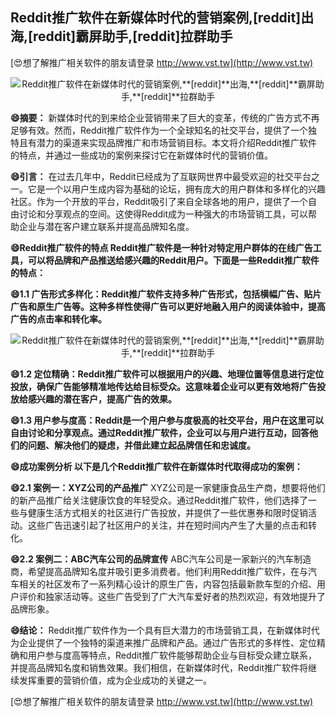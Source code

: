 ## **Reddit推广软件在新媒体时代的营销案例,**[reddit]**出海,**[reddit]**霸屏助手,**[reddit]**拉群助手**

[😍想了解推广相关软件的朋友请登录 http://www.vst.tw](http://www.vst.tw)

 <center><img src="https://vst.tw/MP4/tuiguang/png/4.png" alt="Reddit推广软件在新媒体时代的营销案例,**[reddit]**出海,**[reddit]**霸屏助手,**[reddit]**拉群助手"></center>

**😄摘要：**
新媒体时代的到来给企业营销带来了巨大的变革，传统的广告方式不再足够有效。然而，Reddit推广软件作为一个全球知名的社交平台，提供了一个独特且有潜力的渠道来实现品牌推广和市场营销目标。本文将介绍Reddit推广软件的特点，并通过一些成功的案例来探讨它在新媒体时代的营销价值。

**😄引言：**
在过去几年中，Reddit已经成为了互联网世界中最受欢迎的社交平台之一。它是一个以用户生成内容为基础的论坛，拥有庞大的用户群体和多样化的兴趣社区。作为一个开放的平台，Reddit吸引了来自全球各地的用户，提供了一个自由讨论和分享观点的空间。这使得Reddit成为一种强大的市场营销工具，可以帮助企业与潜在客户建立联系并提高品牌知名度。

**😄Reddit推广软件的特点 Reddit推广软件是一种针对特定用户群体的在线广告工具，可以将品牌和产品推送给感兴趣的Reddit用户。下面是一些Reddit推广软件的特点：**

**😄1.1 广告形式多样化：Reddit推广软件支持多种广告形式，包括横幅广告、贴片广告和原生广告等。这种多样性使得广告可以更好地融入用户的阅读体验中，提高广告的点击率和转化率。**

 <center><img src="https://vst.tw/MP4/tuiguang/png/6.png" alt="Reddit推广软件在新媒体时代的营销案例,**[reddit]**出海,**[reddit]**霸屏助手,**[reddit]**拉群助手"></center>

**😄1.2 定位精确：Reddit推广软件可以根据用户的兴趣、地理位置等信息进行定位投放，确保广告能够精准地传达给目标受众。这意味着企业可以更有效地将广告投放给感兴趣的潜在客户，提高广告的效果。**

**😄1.3 用户参与度高：Reddit是一个用户参与度极高的社交平台，用户在这里可以自由讨论和分享观点。通过Reddit推广软件，企业可以与用户进行互动，回答他们的问题、解决他们的疑虑，并借此建立起品牌信任和忠诚度。**

**😄成功案例分析 以下是几个Reddit推广软件在新媒体时代取得成功的案例：**

**😄2.1 案例一：XYZ公司的产品推广**
XYZ公司是一家健康食品生产商，想要将他们的新产品推广给关注健康饮食的年轻受众。通过Reddit推广软件，他们选择了一些与健康生活方式相关的社区进行广告投放，并提供了一些优惠券和限时促销活动。这些广告迅速引起了社区用户的关注，并在短时间内产生了大量的点击和转化。

**😄2.2 案例二：ABC汽车公司的品牌宣传**
ABC汽车公司是一家新兴的汽车制造商，希望提高品牌知名度并吸引更多消费者。他们利用Reddit推广软件，在与汽车相关的社区发布了一系列精心设计的原生广告，内容包括最新款车型的介绍、用户评价和独家活动等。这些广告受到了广大汽车爱好者的热烈欢迎，有效地提升了品牌形象。

**😄结论：**
Reddit推广软件作为一个具有巨大潜力的市场营销工具，在新媒体时代为企业提供了一个独特的渠道来推广品牌和产品。通过广告形式的多样性、定位精确和用户参与度高等特点，Reddit推广软件能够帮助企业与目标受众建立联系，并提高品牌知名度和销售效果。我们相信，在新媒体时代，Reddit推广软件将继续发挥重要的营销价值，成为企业成功的关键之一。

[😍想了解推广相关软件的朋友请登录 http://www.vst.tw](http://www.vst.tw)




